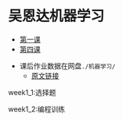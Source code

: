 # 吴恩达机器学习
- [第一课](https://www.bilibili.com/video/av66314465?p=1)
- [第四课](https://www.bilibili.com/video/av66646276?p=1)

* 课后作业数据在网盘`./机器学习/`
   * [原文链接](https://blog.csdn.net/u013733326/article/details/79827273)

week1_1:选择题

week1_2:编程训练
